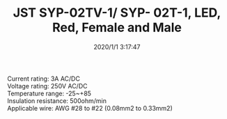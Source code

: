 ﻿---
layout: post 
title: JST SYP-02TV-1/ SYP- 02T-1, LED, Red, Female and Male
tags: SYP
categories: housing-terminal
overview: JST SYR-02T/ SYP- 02T-1 LED,2.5mm,3A,250V,28~22AWGJST SYR-02T/ SYP- 02T-1, LED, RED

part_number: SYR-02T
thumb_img: static/202006/219-thumb-20200629075224.jpg
small_img: static/202006/219-20200629075224.jpg
date: 2020/1/1 3:17:47
---


Current rating: 3A AC/DC<br />
Voltage rating: 250V AC/DC<br />
Temperature range: -25~+85<br />
Insulation resistance: 500ohm/min<br />
Applicable wire: AWG #28 to #22 (0.08mm2 to 0.33mm2)<br />
